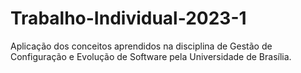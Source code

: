 # Trabalho-Individual-2023-1
Aplicação dos conceitos aprendidos na disciplina de Gestão de Configuração e Evolução de Software pela Universidade de Brasília.
